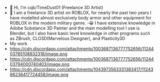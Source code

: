 - 👋 Hi, I’m cqb/TimeDust01 (Freelance 3D Artist)
- 👀 I am a freelance 3D artist on ROBLOX, for nearly the past two years I have modelled almost exclusively body armor and other equipment for ROBLOX in the modern military genre.
-😀 I have extensive knowledge in Adobe Substance 3D Painter and the main modelling tool I use is Blender, but I also have basic level knowledge in other programs such as ZBrush, CLO3D(Marvelous Designer), and Plasticity3D
- My work
- https://cdn.discordapp.com/attachments/1003687136777752656/1124403785108832318/image.png
- https://cdn.discordapp.com/attachments/1003687136777752656/1124403794000740403/image.png
- https://cdn.discordapp.com/attachments/1043973563331383417/1124386236417724458/image.png
